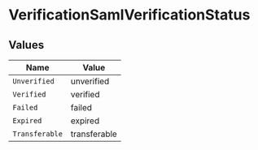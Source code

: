 # VerificationSamlVerificationStatus


## Values

| Name           | Value          |
| -------------- | -------------- |
| `Unverified`   | unverified     |
| `Verified`     | verified       |
| `Failed`       | failed         |
| `Expired`      | expired        |
| `Transferable` | transferable   |